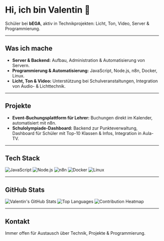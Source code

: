 # Hi, ich bin Valentin 👋

Schüler bei **bEGA**, aktiv in Technikprojekten: Licht, Ton, Video, Server & Programmierung.  

---

## Was ich mache
- **Server & Backend:** Aufbau, Administration & Automatisierung von Servern.  
- **Programmierung & Automatisierung:** JavaScript, Node.js, n8n, Docker, Linux.  
- **Licht, Ton & Video:** Unterstützung bei Schulveranstaltungen, Integration von Audio- & Lichttechnik.

---

## Projekte
- **Event-Buchungsplattform für Lehrer:** Buchungen direkt im Kalender, automatisiert mit n8n.  
- **Schulolympiade-Dashboard:** Backend zur Punkteverwaltung, Dashboard für Schüler mit Top-10 Klassen & Infos, Integration in Aula-TV.

---

## Tech Stack
![JavaScript](https://img.shields.io/badge/JavaScript-F7DF1E?style=for-the-badge&logo=javascript&logoColor=black)
![Node.js](https://img.shields.io/badge/Node.js-339933?style=for-the-badge&logo=node.js&logoColor=white)
![n8n](https://img.shields.io/badge/n8n-FF3E00?style=for-the-badge&logo=n8n&logoColor=white)
![Docker](https://img.shields.io/badge/Docker-2496ED?style=for-the-badge&logo=docker&logoColor=white)
![Linux](https://img.shields.io/badge/Linux-FCC624?style=for-the-badge&logo=linux&logoColor=black)

---

## GitHub Stats
![Valentin's GitHub Stats](https://github-readme-stats.vercel.app/api?username=valentin-bln&show_icons=true&hide_title=false&count_private=true&theme=radical)
![Top Languages](https://github-readme-stats.vercel.app/api/top-langs/?username=valentin-bln&layout=compact&theme=radical)
![Contribution Heatmap](https://activity-graph.herokuapp.com/graph?username=valentin-bln&theme=react-dark&hide_border=true)

---

## Kontakt
Immer offen für Austausch über Technik, Projekte & Programmierung.
